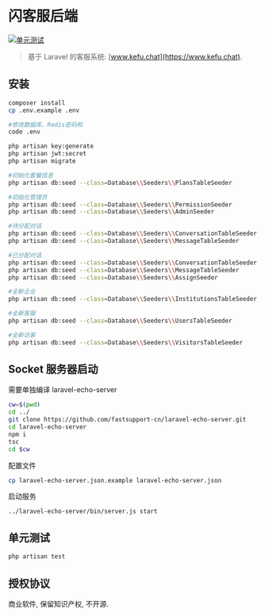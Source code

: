 # 闪客服后端

[![单元测试](https://github.com/fastsupport-cn/src/workflows/build/badge.svg)](https://github.com/fastsupport-cn/src/actions?query=workflow%3Abuild)

> 基于 Laravel 的客服系统: [www.kefu.chat](https://www.kefu.chat).

## 安装

```bash
composer install
cp .env.example .env

#修改数据库、Redis密码和
code .env

php artisan key:generate
php artisan jwt:secret
php artisan migrate
```


```bash
#初始化套餐信息
php artisan db:seed --class=Database\\Seeders\\PlansTableSeeder

#初始化管理员
php artisan db:seed --class=Database\\Seeders\\PermissionSeeder
php artisan db:seed --class=Database\\Seeders\\AdminSeeder

#待分配对话
php artisan db:seed --class=Database\\Seeders\\ConversationTableSeeder
php artisan db:seed --class=Database\\Seeders\\MessageTableSeeder

#已分配对话
php artisan db:seed --class=Database\\Seeders\\ConversationTableSeeder
php artisan db:seed --class=Database\\Seeders\\MessageTableSeeder
php artisan db:seed --class=Database\\Seeders\\AssignSeeder

#全新企业
php artisan db:seed --class=Database\\Seeders\\InstitutionsTableSeeder

#全新客服
php artisan db:seed --class=Database\\Seeders\\UsersTableSeeder

#全新访客
php artisan db:seed --class=Database\\Seeders\\VisitorsTableSeeder
```

## Socket 服务器启动

需要单独编译 laravel-echo-server
```bash
cw=$(pwd)
cd ../
git clone https://github.com/fastsupport-cn/laravel-echo-server.git
cd laravel-echo-server
npm i
tsc
cd $cw
```

配置文件
```bash
cp laravel-echo-server.json.example laravel-echo-server.json
```

启动服务
```
../laravel-echo-server/bin/server.js start
```

## 单元测试
```bash
php artisan test
```

## 授权协议

商业软件, 保留知识产权, 不开源.
